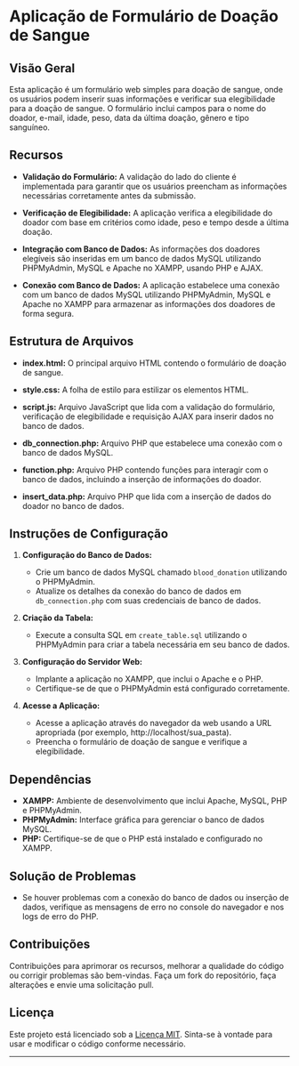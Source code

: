 # Aplicação de Formulário de Doação de Sangue

## Visão Geral

Esta aplicação é um formulário web simples para doação de sangue, onde os usuários podem inserir suas informações e verificar sua elegibilidade para a doação de sangue. O formulário inclui campos para o nome do doador, e-mail, idade, peso, data da última doação, gênero e tipo sanguíneo.

## Recursos

- **Validação do Formulário:** A validação do lado do cliente é implementada para garantir que os usuários preencham as informações necessárias corretamente antes da submissão.

- **Verificação de Elegibilidade:** A aplicação verifica a elegibilidade do doador com base em critérios como idade, peso e tempo desde a última doação.

- **Integração com Banco de Dados:** As informações dos doadores elegíveis são inseridas em um banco de dados MySQL utilizando PHPMyAdmin, MySQL e Apache no XAMPP, usando PHP e AJAX.

- **Conexão com Banco de Dados:** A aplicação estabelece uma conexão com um banco de dados MySQL utilizando PHPMyAdmin, MySQL e Apache no XAMPP para armazenar as informações dos doadores de forma segura.

## Estrutura de Arquivos

- **index.html:** O principal arquivo HTML contendo o formulário de doação de sangue.

- **style.css:** A folha de estilo para estilizar os elementos HTML.

- **script.js:** Arquivo JavaScript que lida com a validação do formulário, verificação de elegibilidade e requisição AJAX para inserir dados no banco de dados.

- **db_connection.php:** Arquivo PHP que estabelece uma conexão com o banco de dados MySQL.

- **function.php:** Arquivo PHP contendo funções para interagir com o banco de dados, incluindo a inserção de informações do doador.

- **insert_data.php:** Arquivo PHP que lida com a inserção de dados do doador no banco de dados.

## Instruções de Configuração

1. **Configuração do Banco de Dados:**
   - Crie um banco de dados MySQL chamado `blood_donation` utilizando o PHPMyAdmin.
   - Atualize os detalhes da conexão do banco de dados em `db_connection.php` com suas credenciais de banco de dados.

2. **Criação da Tabela:**
   - Execute a consulta SQL em `create_table.sql` utilizando o PHPMyAdmin para criar a tabela necessária em seu banco de dados.

3. **Configuração do Servidor Web:**
   - Implante a aplicação no XAMPP, que inclui o Apache e o PHP.
   - Certifique-se de que o PHPMyAdmin está configurado corretamente.

4. **Acesse a Aplicação:**
   - Acesse a aplicação através do navegador da web usando a URL apropriada (por exemplo, http://localhost/sua_pasta).
   - Preencha o formulário de doação de sangue e verifique a elegibilidade.

## Dependências

- **XAMPP:** Ambiente de desenvolvimento que inclui Apache, MySQL, PHP e PHPMyAdmin.
- **PHPMyAdmin:** Interface gráfica para gerenciar o banco de dados MySQL.
- **PHP:** Certifique-se de que o PHP está instalado e configurado no XAMPP.

## Solução de Problemas

- Se houver problemas com a conexão do banco de dados ou inserção de dados, verifique as mensagens de erro no console do navegador e nos logs de erro do PHP.

## Contribuições

Contribuições para aprimorar os recursos, melhorar a qualidade do código ou corrigir problemas são bem-vindas. Faça um fork do repositório, faça alterações e envie uma solicitação pull.

## Licença

Este projeto está licenciado sob a [Licença MIT](LICENSE). Sinta-se à vontade para usar e modificar o código conforme necessário.

---